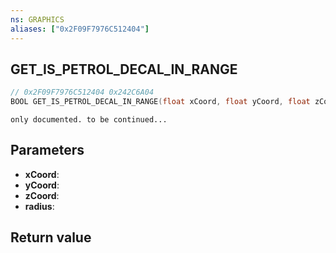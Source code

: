 ```yaml
---
ns: GRAPHICS
aliases: ["0x2F09F7976C512404"]
---
```

## GET_IS_PETROL_DECAL_IN_RANGE

```c
// 0x2F09F7976C512404 0x242C6A04
BOOL GET_IS_PETROL_DECAL_IN_RANGE(float xCoord, float yCoord, float zCoord, float radius);
```

```
only documented. to be continued...  
```

## Parameters
* **xCoord**: 
* **yCoord**: 
* **zCoord**: 
* **radius**: 

## Return value
